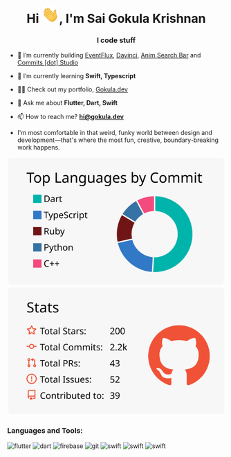 <h1 align="center">Hi <img src="https://raw.githubusercontent.com/ABSphreak/ABSphreak/master/gifs/Hi.gif" width="40px" />, I'm Sai Gokula Krishnan</h1>
<h3 align="center">I code stuff</h3>

- 🔭 I’m currently building [EventFlux](https://github.com/Imgkl/EventFlux), [Davinci](https://github.com/Imgkl/Davinci), [Anim Search Bar](https://github.com/Imgkl/anim_search_bar) and [Commits [dot] Studio](http://commits.studio)

- 🌱 I’m currently learning **Swift, Typescript**

- 👨‍💻 Check out my portfolio, [Gokula.dev](https://gokula.dev)

- 💬 Ask me about **Flutter, Dart, Swift**

- 📫 How to reach me? **hi@gokula.dev**

- I'm most comfortable in that weird, funky world between design and development—that's where the most fun, creative, boundary-breaking work happens.


![](https://raw.githubusercontent.com/Imgkl/Imgkl/master/profile-summary-card-output/swift/2-most-commit-language.svg) 
![](https://raw.githubusercontent.com/Imgkl/Imgkl/master/profile-summary-card-output/swift/3-stats.svg)




<h3 align="left">Languages and Tools:</h3>
<p align="left"> <img src="https://www.vectorlogo.zone/logos/flutterio/flutterio-icon.svg" alt="flutter" height="40"/>  <img src="https://www.vectorlogo.zone/logos/dartlang/dartlang-icon.svg" alt="dart" width="35" height="40"/>  <img src="https://www.vectorlogo.zone/logos/firebase/firebase-icon.svg" alt="firebase" width="35" height="40"/>  <img src="https://www.vectorlogo.zone/logos/git-scm/git-scm-icon.svg" alt="git" width="35" height="40"/>
<img src="https://www.vectorlogo.zone/logos/swift/swift-icon.svg" alt="swift" width="35" height="40">
<img src="https://www.vectorlogo.zone/logos/supabase/supabase-icon.svg" alt="swift" width="35" height="40">
<img src="https://www.vectorlogo.zone/logos/raspberrypi/raspberrypi-icon.svg" alt="swift" width="35" height="40">

</p>

